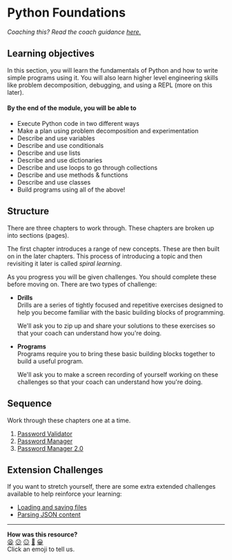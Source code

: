 # Python Foundations

_Coaching this? Read the coach guidance
[here.](https://github.com/makersacademy/slug/blob/main/materials/universe/foundations/python/DESIGN.x.md)_

## Learning objectives

In this section, you will learn the fundamentals of Python and how to write
simple programs using it. You will also learn higher level engineering skills
like problem decomposition, debugging, and using a REPL (more on this later).

#### By the end of the module, you will be able to

* Execute Python code in two different ways
* Make a plan using problem decomposition and experimentation
* Describe and use variables
* Describe and use conditionals
* Describe and use lists
* Describe and use dictionaries
* Describe and use loops to go through collections
* Describe and use methods & functions
* Describe and use classes
* Build programs using all of the above!

## Structure

<!-- OMITTED -->

There are three chapters to work through. These chapters are broken up into
sections (pages).

The first chapter introduces a range of new concepts. These are then built on in
the later chapters. This process of introducing a topic and then revisiting it
later is called _spiral learning_.

As you progress you will be given challenges. You should complete these before
moving on. There are two types of challenge:

* **Drills**  
  Drills are a series of tightly focused and repetitive exercises designed to
  help you become familiar with the basic building blocks of programming.

  We'll ask you to zip up and share your solutions to these exercises so
  that your coach can understand how you're doing.

* **Programs**  
  Programs require you to bring these basic building blocks together to build a
  useful program.

  We'll ask you to make a screen recording of yourself working on these
  challenges so that your coach can understand how you're doing.

<!-- OMITTED -->

## Sequence

Work through these chapters one at a time.

1. [Password Validator](./chapter1/README.md)
2. [Password Manager](./chapter2/README.md)
3. [Password Manager 2.0](./chapter3/README.md)

## Extension Challenges

If you want to stretch yourself, there are some extra extended challenges 
available to help reinforce your learning:

* [Loading and saving files](./extension_challenges/01_files/README.md)
* [Parsing JSON content](./extension_challenges/02_json/README.md)

<!-- BEGIN GENERATED SECTION DO NOT EDIT -->

---

**How was this resource?**  
[😫](https://airtable.com/shrUJ3t7KLMqVRFKR?prefill_Repository=makersacademy%2Fpython_foundations&prefill_File=README.md&prefill_Sentiment=😫) [😕](https://airtable.com/shrUJ3t7KLMqVRFKR?prefill_Repository=makersacademy%2Fpython_foundations&prefill_File=README.md&prefill_Sentiment=😕) [😐](https://airtable.com/shrUJ3t7KLMqVRFKR?prefill_Repository=makersacademy%2Fpython_foundations&prefill_File=README.md&prefill_Sentiment=😐) [🙂](https://airtable.com/shrUJ3t7KLMqVRFKR?prefill_Repository=makersacademy%2Fpython_foundations&prefill_File=README.md&prefill_Sentiment=🙂) [😀](https://airtable.com/shrUJ3t7KLMqVRFKR?prefill_Repository=makersacademy%2Fpython_foundations&prefill_File=README.md&prefill_Sentiment=😀)  
Click an emoji to tell us.

<!-- END GENERATED SECTION DO NOT EDIT -->
